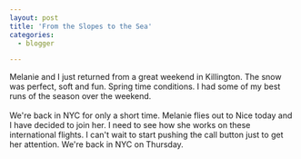 ```yaml
---
layout: post
title: 'From the Slopes to the Sea'
categories:
  - blogger

---
```


Melanie and I just returned from a great weekend in Killington.  The snow was perfect, soft and fun.  Spring time conditions.  I had some of my best runs of the season over the weekend.
<br />
<br />We're back in NYC for only a short time.  Melanie flies out to Nice today and I have decided to join her.  I need to see how she works on these international flights.  I can't wait to start pushing the call button just to get her attention.  We're back in NYC on Thursday.
